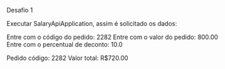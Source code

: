 
Desafio 1

Executar SalaryApiApplication, assim é solicitado os dados: 

Entre com o código do pedido: 
2282
Entre com o valor do pedido: 
800.00
Entre com o percentual de deconto: 
10.0

Pedido código: 2282 
Valor total: R$720.00
